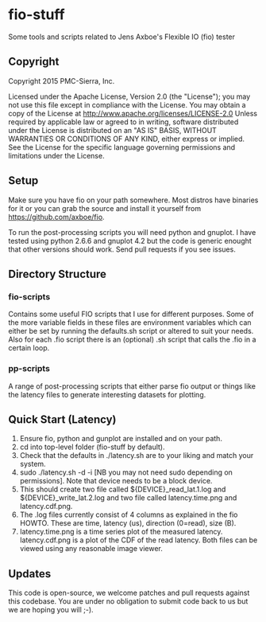 # fio-stuff
Some tools and scripts related to Jens Axboe's Flexible IO (fio) tester

## Copyright

Copyright 2015 PMC-Sierra, Inc.

Licensed under the Apache License, Version 2.0 (the "License"); you
may not use this file except in compliance with the License. You may
obtain a copy of the License at
http://www.apache.org/licenses/LICENSE-2.0 Unless required by
applicable law or agreed to in writing, software distributed under the
License is distributed on an "AS IS" BASIS, WITHOUT WARRANTIES OR
CONDITIONS OF ANY KIND, either express or implied. See the License for
the specific language governing permissions and limitations under the
License.

## Setup

Make sure you have fio on your path somewhere. Most distros have
binaries for it or you can grab the source and install it yourself
from https://github.com/axboe/fio. 

To run the post-processing scripts you will need python and gnuplot. I
have tested using python 2.6.6 and gnuplot 4.2 but the code is
generic enought that other versions should work. Send pull requests if
you see issues.

## Directory Structure

### fio-scripts

Contains some useful FIO scripts that I use for different
purposes. Some of the more variable fields in these files are
environment variables which can either be set by running the
defaults.sh script or altered to suit your needs. Also for each .fio
script there is an (optional) .sh script that calls the .fio in a
certain loop.

### pp-scripts

A range of post-processing scripts that either parse fio output or
things like the latency files to generate interesting datasets for
plotting.

## Quick Start (Latency)

1. Ensure fio, python and gunplot are installed and on your path.
2. cd into top-level folder (fio-stuff by default).
3. Check that the defaults in ./latency.sh are to your liking and
match your system.
4. sudo ./latency.sh -d <device> -i <iodepth> [NB you may not need
sudo depending on permissions]. Note that device needs to be a block
device.  
5. This should create two file called ${DEVICE}_read_lat.1.log and
${DEVICE}_write_lat.2.log and two file called latency.time.png and
latency.cdf.png. 
6. The .log files currently consist of 4 columns as explained in the fio
HOWTO. These are time, latency (us), direction (0=read), size (B).
7. latency.time.png is a time series plot of the measured
latency. latency.cdf.png is a plot of the CDF of the read
latency. Both files can be viewed using any reasonable image viewer.

## Updates

This code is open-source, we welcome patches and pull requests against
this codebase. You are under no obligation to submit code back to us
but we are hoping you will ;-).
